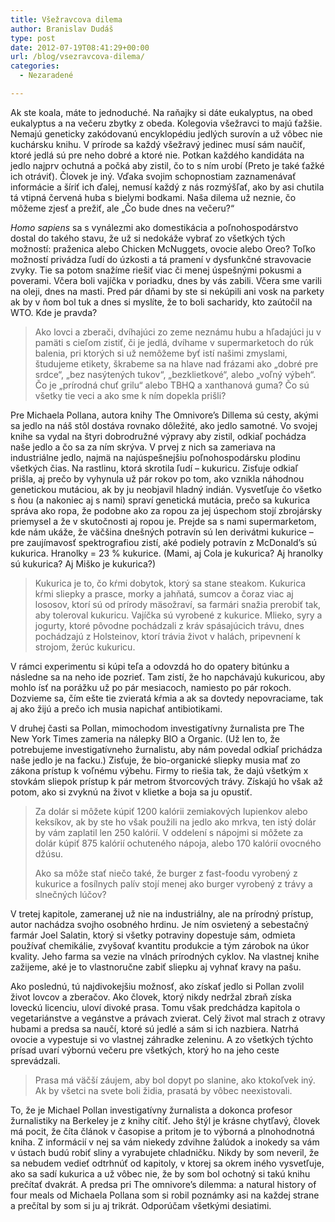 ```yaml
---
title: Všežravcova dilema
author: Branislav Dudáš
type: post
date: 2012-07-19T08:41:29+00:00
url: /blog/vsezravcova-dilema/
categories:
  - Nezaradené

---
```

Ak ste koala, máte to jednoduché. Na raňajky si dáte eukalyptus, na obed eukalyptus a na večeru zbytky z obeda. Kolegovia všežravci to majú ťažšie. Nemajú geneticky zakódovanú encyklopédiu jedlých surovín a už vôbec nie kuchársku knihu. V prírode sa každý všežravý jedinec musí sám naučiť, ktoré jedlá sú pre neho dobré a ktoré nie. Potkan každého kandidáta na jedlo najprv ochutná a počká aby zistil, čo to s ním urobí (Preto je také ťažké ich otráviť). Človek je iný. Vďaka svojim schopnostiam zaznamenávať informácie a šíriť ich ďalej, nemusí každý z nás rozmýšľať, ako by asi chutila tá vtipná červená huba s bielymi bodkami. Naša dilema už neznie, čo môžeme zjesť a prežiť, ale &#8222;Čo bude dnes na večeru?&#8220;

_Homo sapiens_ sa s vynálezmi ako domestikácia a poľnohospodárstvo dostal do takého stavu, že už si nedokáže vybrať zo všetkých tých možností: praženica alebo Chicken McNuggets, ovocie alebo Oreo? Toľko možností privádza ľudí do úzkosti a tá pramení v dysfunkčné stravovacie zvyky. Tie sa potom snažíme riešiť viac či menej úspešnými pokusmi a poverami. Včera boli vajíčka v poriadku, dnes by vás zabili. Včera sme varili na oleji, dnes na masti. Pred pár dňami by ste si nekúpili ani vosk na parkety ak by v ňom bol tuk a dnes si myslíte, že to boli sacharidy, kto zaútočil na WTO. Kde je pravda?

> Ako lovci a zberači, dvíhajúci zo zeme neznámu hubu a hľadajúci ju v pamäti s cieľom zistiť, či je jedlá, dvíhame v supermarketoch do rúk balenia, pri ktorých si už nemôžeme byť istí našimi zmyslami, študujeme etikety, škrabeme sa na hlave nad frázami ako &#8222;dobré pre srdce&#8220;, &#8222;bez nasýtených tukov&#8220;, &#8222;bezklietkové&#8220;, alebo &#8222;voľný výbeh&#8220;. Čo je &#8222;prírodná chuť grilu&#8220; alebo TBHQ a xanthanová guma? Čo sú všetky tie veci a ako sme k ním dopekla prišli?

Pre Michaela Pollana, autora knihy The Omnivore&#8217;s Dillema sú cesty, akými sa jedlo na náš stôl dostáva rovnako dôležité, ako jedlo samotné. Vo svojej knihe sa vydal na štyri dobrodružné výpravy aby zistil, odkiaľ pochádza naše jedlo a čo sa za ním skrýva. V prvej z nich sa zameriava na industriálne jedlo, najmä na najúspešnejšiu poľnohospodársku plodinu všetkých čias. Na rastlinu, ktorá skrotila ľudí &#8211; kukuricu. Zisťuje odkiaľ prišla, aj prečo by vyhynula už pár rokov po tom, ako vznikla náhodnou genetickou mutáciou, ak by ju neobjavil hladný indián. Vysvetľuje čo všetko s ňou (a nakoniec aj s nami) spraví genetická mutácia, prečo sa kukurica správa ako ropa, že podobne ako za ropou za jej úspechom stojí zbrojársky priemysel a že v skutočnosti aj ropou je. Prejde sa s nami supermarketom, kde nám ukáže, že väčšina dnešných potravín sú len derivátmi kukurice &#8211; pre zaujímavosť spektrografiou zistí, aké podiely potravín z McDonald&#8217;s sú kukurica. Hranolky = 23 % kukurice. (Mami, aj Cola je kukurica? Aj hranolky sú kukurica? Aj Miško je kukurica?)

> Kukurica je to, čo kŕmi dobytok, ktorý sa stane steakom. Kukurica kŕmi sliepky a prasce, morky a jahňatá, sumcov a čoraz viac aj lososov, ktorí sú od prírody mäsožraví, sa farmári snažia prerobiť tak, aby toleroval kukuricu. Vajíčka sú vyrobené z kukurice. Mlieko, syry a jogurty, ktoré pôvodne pochádzali z kráv spásajúcich trávu, dnes pochádzajú z Holsteinov, ktorí trávia život v halách, pripevnení k strojom, žerúc kukuricu.

V rámci experimentu si kúpi teľa a odovzdá ho do opatery bitúnku a následne sa na neho ide pozrieť. Tam zistí, že ho napchávajú kukuricou, aby mohlo ísť na porážku už po pár mesiacoch, namiesto po pár rokoch. Dozvieme sa, čím ešte tie zvieratá kŕmia a ak sa dovtedy nepovraciame, tak aj ako žijú a prečo ich musia napichať antibiotikami.

V druhej časti sa Pollan, mimochodom investigatívny žurnalista pre The New York Times zameria na nálepky BIO a Organic. (Už len to, že potrebujeme investigatívneho žurnalistu, aby nám povedal odkiaľ prichádza naše jedlo je na facku.) Zisťuje, že bio-organické sliepky musia mať zo zákona prístup k voľnému výbehu. Firmy to riešia tak, že dajú všetkým x stovkám sliepok prístup k pár metrom štvorcových trávy. Získajú ho však až potom, ako si zvyknú na život v klietke a boja sa ju opustiť.

> Za dolár si môžete kúpiť 1200 kalórii zemiakových lupienkov alebo keksíkov, ak by ste ho však použili na jedlo ako mrkva, ten istý dolár by vám zaplatil len 250 kalórií. V oddelení s nápojmi si môžete za dolár kúpiť 875 kalórií ochuteného nápoja, alebo 170 kalórií ovocného džúsu.
> 
> Ako sa môže stať niečo také, že burger z fast-foodu vyrobený z kukurice a fosílnych palív stojí menej ako burger vyrobený z trávy a slnečných lúčov?

V tretej kapitole, zameranej už nie na industriálny, ale na prírodný prístup, autor nachádza svojho osobného hrdinu. Je ním osvietený a sebestačný farmár Joel Salatin, ktorý si všetky potraviny dopestuje sám, odmieta používať chemikálie, zvyšovať kvantitu produkcie a tým zárobok na úkor kvality. Jeho farma sa vezie na vlnách prírodných cyklov. Na vlastnej knihe zažijeme, aké je to vlastnoručne zabiť sliepku aj vyhnať kravy na pašu.

Ako poslednú, tú najdivokejšiu možnosť, ako získať jedlo si Pollan zvolil život lovcov a zberačov. Ako človek, ktorý nikdy nedržal zbraň získa loveckú licenciu, uloví divoké prasa. Tomu však predchádza kapitola o vegetariánstve a vegánstve a právach zvierat. Celý život mal strach z otravy hubami a predsa sa naučí, ktoré sú jedlé a sám si ich nazbiera. Natrhá ovocie a vypestuje si vo vlastnej záhradke zeleninu. A zo všetkých týchto prísad uvarí výbornú večeru pre všetkých, ktorý ho na jeho ceste sprevádzali.

> Prasa má väčší záujem, aby bol dopyt po slanine, ako ktokoľvek iný. Ak by všetci na svete boli židia, prasatá by vôbec neexistovali.

To, že je Michael Pollan investigatívny žurnalista a dokonca profesor žurnalistiky na Berkeley je z knihy cítiť. Jeho štýl je krásne chytľavý, človek má pocit, že číta článok v časopise a pritom je to výborná a plnohodnotná kniha. Z informácií v nej sa vám niekedy zdvihne žalúdok a inokedy sa vám v ústach budú robiť sliny a vyrabujete chladničku. Nikdy by som neveril, že sa nebudem vedieť odtrhnúť od kapitoly, v ktorej sa okrem iného vysvetľuje, ako sa sadí kukurica a už vôbec nie, že by som bol ochotný si takú knihu prečítať dvakrát. A predsa pri The omnivore&#8217;s dilemma: a natural history of four meals od Michaela Pollana som si robil poznámky asi na každej strane a prečítal by som si ju aj trikrát. Odporúčam všetkými desiatimi.